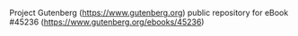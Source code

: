 Project Gutenberg (https://www.gutenberg.org) public repository for eBook #45236 (https://www.gutenberg.org/ebooks/45236)
